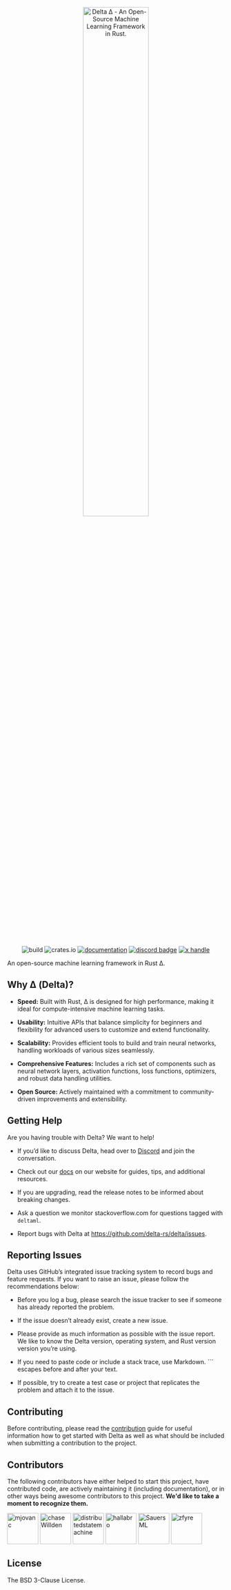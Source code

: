 <div align="center">
  <picture>
    <source media="(prefers-color-scheme: dark)" srcset="https://raw.githubusercontent.com/blackportal-ai/resources/refs/heads/main/delta/logo/Δ_white_logo.svg">
    <source media="(prefers-color-scheme: light)" srcset="https://raw.githubusercontent.com/blackportal-ai/resources/refs/heads/main/delta/logo/Δ_black_logo.svg">
    <img alt="Delta Δ - An Open-Source Machine Learning Framework in Rust."
         src="https://raw.githubusercontent.com/blackportal-ai/resources/refs/heads/main/delta/logo/Δ_white_logo.svg"
         width="55%">
  </picture>

<br/>
<br/>

![build](https://img.shields.io/github/actions/workflow/status/blackportal-ai/delta/core.yml?branch=master) 
![crates.io](https://img.shields.io/crates/v/deltaml.svg) 
[![documentation](https://img.shields.io/badge/docs-deltaml-blue?logo=rust)](https://docs.rs/deltaml/latest/)
[![discord badge]](https://discord.gg/g5HtkAzRNG)
[![x handle]][x badge]
</div>

[x badge]: https://twitter.com/intent/follow?screen_name=BlackPortal_AI
[x handle]: https://img.shields.io/twitter/follow/BlackPortal_AI.svg?style=social&label=Follow
[discord badge]: https://img.shields.io/discord/1320514043424931861

An open-source machine learning framework in Rust Δ. 

## Why Δ (Delta)?

- **Speed:** Built with Rust, Δ is designed for high performance, making it ideal for compute-intensive machine learning tasks.

- **Usability:** Intuitive APIs that balance simplicity for beginners and flexibility for advanced users to customize and extend functionality.

- **Scalability:** Provides efficient tools to build and train neural networks, handling workloads of various sizes seamlessly.

- **Comprehensive Features:** Includes a rich set of components such as neural network layers, activation functions, loss functions, optimizers, and robust data handling utilities.

- **Open Source:** Actively maintained with a commitment to community-driven improvements and extensibility.

## Getting Help

Are you having trouble with Delta? We want to help!

[//]: # "- Read through the documentation on our [docs](https://docs.rs/delta/latest/delta/)."

- If you’d like to discuss Delta, head over to [Discord](https://discord.gg/g5HtkAzRNG) and join the conversation.

- Check out our [docs](https://deltaml.org/delta/docs) on our website for guides, tips, and additional resources.

- If you are upgrading, read the release notes to be informed about breaking changes.

- Ask a question we monitor stackoverflow.com for questions tagged with `deltaml`.

- Report bugs with Delta at https://github.com/delta-rs/delta/issues.

## Reporting Issues

Delta uses GitHub’s integrated issue tracking system to record bugs and feature requests. If you want to raise an issue, please follow the recommendations below:

- Before you log a bug, please search the issue tracker to see if someone has already reported the problem.

- If the issue doesn’t already exist, create a new issue.

- Please provide as much information as possible with the issue report. We like to know the Delta version, operating system, and Rust version version you’re using.

- If you need to paste code or include a stack trace, use Markdown. ``` escapes before and after your text.

- If possible, try to create a test case or project that replicates the problem and attach it to the issue.

## Contributing

Before contributing, please read the [contribution](https://github.com/delta-rs/Delta/blob/master/CONTRIBUTING.md) guide for useful information how to get started with Delta as well as what should be included when submitting a contribution to the project.

## Contributors

The following contributors have either helped to start this project, have contributed
code, are actively maintaining it (including documentation), or in other ways
being awesome contributors to this project. **We'd like to take a moment to recognize them.**

[<img src="https://github.com/mjovanc.png?size=72" alt="mjovanc" width="72">](https://github.com/mjovanc)
[<img src="https://github.com/chaseWillden.png?size=72" alt="chaseWillden" width="72">](https://github.com/chaseWillden)
[<img src="https://github.com/distributedstatemachine.png?size=72" alt="distributedstatemachine" width="72">](https://github.com/distributedstatemachine)
[<img src="https://github.com/hallabro.png?size=72" alt="hallabro" width="72">](https://github.com/hallabro)
[<img src="https://github.com/SauersML.png?size=72" alt="SauersML" width="72">](https://github.com/SauersML)
[<img src="https://github.com/zfyre.png?size=72" alt="zfyre" width="72">](https://github.com/zfyre)

## License

The BSD 3-Clause License.
